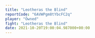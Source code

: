 ```yaml
---
title: "Leotheras the Blind"
reportCode: "6AVWPgm8tYbcFC2q"
player: "Öwned"
fight: "Leotheras the Blind"
date: 2021-10-20T19:00:04.987000+00:00
---
```

